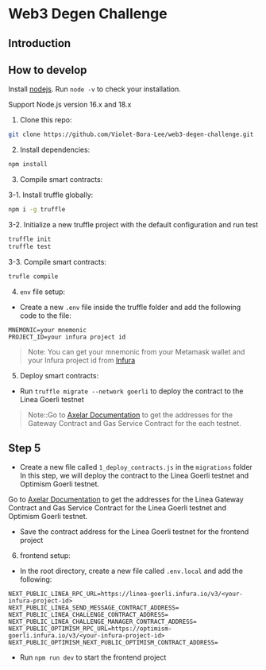 # Web3 Degen Challenge

## Introduction

## How to develop
Install [nodejs](https://nodejs.org/en/download/). Run `node -v` to check your installation.

Support Node.js version 16.x and 18.x

1. Clone this repo:

```bash
git clone https://github.com/Violet-Bora-Lee/web3-degen-challenge.git
```

2. Install dependencies:

```bash
npm install
```

3. Compile smart contracts:

3-1. Install truffle globally:
```bash
npm i -g truffle
```

3-2. Initialize a new truffle project with the default configuration and run test
```bash
truffle init
truffle test
```

3-3. Compile smart contracts:
```bash
trufle compile
```

4. `env` file setup:

- Create a new `.env` file inside the truffle folder and add the following code to the file:
```
MNEMONIC=your mnemonic
PROJECT_ID=your infura project id
```
> Note: You can get your mnemonic from your Metamask wallet and your Infura project id from [Infura](https://infura.io/)

5. Deploy smart contracts:

- Run `truffle migrate --network goerli` to deploy the contract to the Linea Goerli testnet

> Note::Go to [Axelar Documentation](https://docs.axelar.dev/resources/testnet) to get the addresses for the Gateway Contract and Gas Service Contract for the each testnet.

## Step 5
- Create a new file called `1_deploy_contracts.js` in the `migrations` folder
In this step, we will deploy the contract to the Linea Goerli testnet and Optimism Goerli testnet.

Go to [Axelar Documentation](https://docs.axelar.dev/resources/testnet) to get the addresses for the Linea Gateway Contract and Gas Service Contract for the Linea Goerli testnet and Optimism Goerli testnet.

- Save the contract address for the Linea Goerli testnet for the frontend project

6. frontend setup:
- In the root directory, create a new file called `.env.local` and add the following:
```
NEXT_PUBLIC_LINEA_RPC_URL=https://linea-goerli.infura.io/v3/<your-infura-project-id>
NEXT_PUBLIC_LINEA_SEND_MESSAGE_CONTRACT_ADDRESS=
NEXT_PUBLIC_LINEA_CHALLENGE_CONTRACT_ADDRESS=
NEXT_PUBLIC_LINEA_CHALLENGE_MANAGER_CONTRACT_ADDRESS=
NEXT_PUBLIC_OPTIMISM_RPC_URL=https://optimism-goerli.infura.io/v3/<your-infura-project-id>
NEXT_PUBLIC_OPTIMISM_NEXT_PUBLIC_OPTIMISM_CONTRACT_ADDRESS=
```
- Run `npm run dev` to start the frontend project

